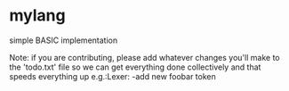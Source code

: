 # mylang
simple BASIC implementation

Note: if you are contributing, please add whatever changes you'll make to the 'todo.txt' file so we can get everything done collectively and that speeds everything up
e.g.:Lexer:
      -add new foobar token

